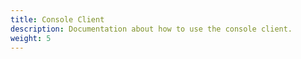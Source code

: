 ```yaml
---
title: Console Client
description: Documentation about how to use the console client.
weight: 5
---
```



